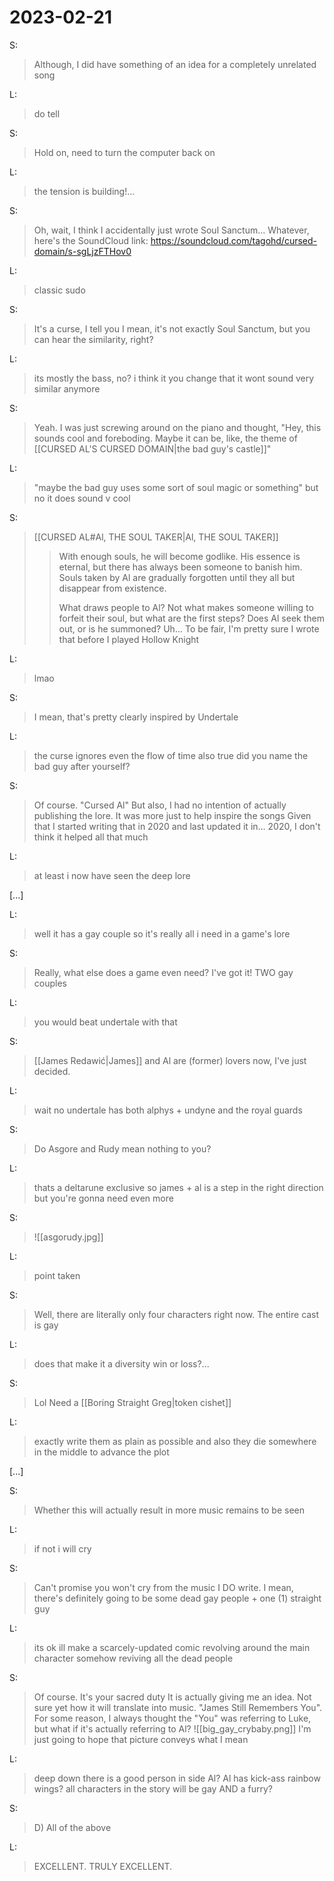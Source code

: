 # 2023-02-21

S:
>Although, I did have something of an idea for a completely unrelated song

L:
>do tell

S:
>Hold on, need to turn the computer back on

L:
>the tension is building!...

S:
>Oh, wait, I think I accidentally just wrote Soul Sanctum...
>Whatever, here's the SoundCloud link: https://soundcloud.com/tagohd/cursed-domain/s-sgLjzFTHov0

L:
>classic sudo

S:
>It's a curse, I tell you
>I mean, it's not exactly Soul Sanctum, but you can hear the similarity, right?

L:
>its mostly the bass, no?
>i think it you change that it wont sound very similar anymore

S:
>Yeah. I was just screwing around on the piano and thought, "Hey, this sounds cool and foreboding. Maybe it can be, like, the theme of [[CURSED AL'S CURSED DOMAIN|the bad guy's castle]]"

L:
>"maybe the bad guy uses some sort of soul magic or something"
>but no it does sound v cool

S:
>[[CURSED AL#Al, THE SOUL TAKER|Al, THE SOUL TAKER]]
>>With enough souls, he will become godlike. His essence is eternal, but there has always been someone to banish him. Souls taken by Al are gradually forgotten until they all but disappear from existence.
>>
>>What draws people to Al? Not what makes someone willing to forfeit their soul, but what are the first steps? Does Al seek them out, or is he summoned?
>Uh...
>To be fair, I'm pretty sure I wrote that before I played Hollow Knight

L:
>lmao

S:
>I mean, that's pretty clearly inspired by Undertale

L:
>the curse ignores even the flow of time
>also true
>did you name the bad guy after yourself?

S:
>Of course. "Cursed Al"
>But also, I had no intention of actually publishing the lore. It was more just to help inspire the songs
>Given that I started writing that in 2020 and last updated it in... 2020, I don't think it helped all that much

L:
>at least i now have seen the deep lore

\[...\]

L:
>well it has a gay couple so it's really all i need in a game's lore

S:
>Really, what else does a game even need?
>I've got it! TWO gay couples

L:
>you would beat undertale with that

S:
>[[James Redawić|James]] and Al are (former) lovers now, I've just decided.

L:
>wait no undertale has both alphys + undyne and the royal guards

S:
>Do Asgore and Rudy mean nothing to you?

L:
>thats a deltarune exclusive
>so james + al is a step in the right direction but you're gonna need even more

S:
>![[asgorudy.jpg]]

L:
>point taken

S:
>Well, there are literally only four characters right now. The entire cast is gay

L:
>does that make it a diversity win or loss?...

S:
>Lol
>Need a [[Boring Straight Greg|token cishet]]

L:
>exactly
>write them as plain as possible and also they die somewhere in the middle to advance the plot

\[...\]

S:
>Whether this will actually result in more music remains to be seen

L:
>if not i will cry

S:
>Can't promise you won't cry from the music I DO write. I mean, there's definitely going to be some dead gay people
>\+ one (1) straight guy

L:
>its ok ill make a scarcely-updated comic revolving around the main character somehow reviving all the dead people

S:
>Of course. It's your sacred duty
>It is actually giving me an idea. Not sure yet how it will translate into music. "James Still Remembers You". For some reason, I always thought the "You" was referring to Luke, but what if it's actually referring to Al?
>![[big_gay_crybaby.png]]
>I'm just going to hope that picture conveys what I mean

L:
>deep down there is a good person in side Al? Al has kick-ass rainbow wings? all characters in the story will be gay AND a furry?

S:
>D) All of the above

L:
>EXCELLENT. TRULY EXCELLENT.